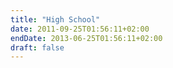 ```yaml
---
title: "High School"
date: 2011-09-25T01:56:11+02:00
endDate: 2013-06-25T01:56:11+02:00
draft: false
---
```


